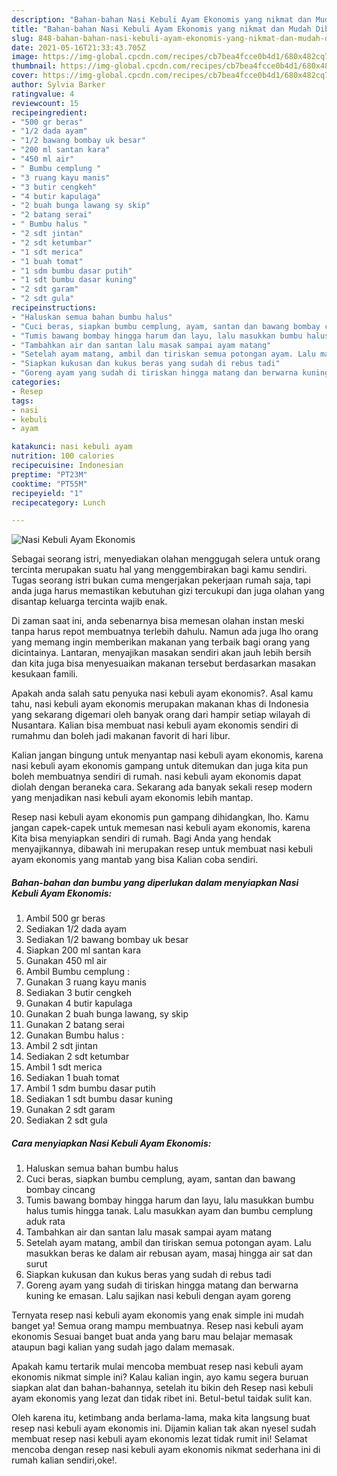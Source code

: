 ```yaml
---
description: "Bahan-bahan Nasi Kebuli Ayam Ekonomis yang nikmat dan Mudah Dibuat"
title: "Bahan-bahan Nasi Kebuli Ayam Ekonomis yang nikmat dan Mudah Dibuat"
slug: 848-bahan-bahan-nasi-kebuli-ayam-ekonomis-yang-nikmat-dan-mudah-dibuat
date: 2021-05-16T21:33:43.705Z
image: https://img-global.cpcdn.com/recipes/cb7bea4fcce0b4d1/680x482cq70/nasi-kebuli-ayam-ekonomis-foto-resep-utama.jpg
thumbnail: https://img-global.cpcdn.com/recipes/cb7bea4fcce0b4d1/680x482cq70/nasi-kebuli-ayam-ekonomis-foto-resep-utama.jpg
cover: https://img-global.cpcdn.com/recipes/cb7bea4fcce0b4d1/680x482cq70/nasi-kebuli-ayam-ekonomis-foto-resep-utama.jpg
author: Sylvia Barker
ratingvalue: 4
reviewcount: 15
recipeingredient:
- "500 gr beras"
- "1/2 dada ayam"
- "1/2 bawang bombay uk besar"
- "200 ml santan kara"
- "450 ml air"
- " Bumbu cemplung "
- "3 ruang kayu manis"
- "3 butir cengkeh"
- "4 butir kapulaga"
- "2 buah bunga lawang sy skip"
- "2 batang serai"
- " Bumbu halus "
- "2 sdt jintan"
- "2 sdt ketumbar"
- "1 sdt merica"
- "1 buah tomat"
- "1 sdm bumbu dasar putih"
- "1 sdt bumbu dasar kuning"
- "2 sdt garam"
- "2 sdt gula"
recipeinstructions:
- "Haluskan semua bahan bumbu halus"
- "Cuci beras, siapkan bumbu cemplung, ayam, santan dan bawang bombay cincang"
- "Tumis bawang bombay hingga harum dan layu, lalu masukkan bumbu halus tumis hingga tanak. Lalu masukkan ayam dan bumbu cemplung aduk rata"
- "Tambahkan air dan santan lalu masak sampai ayam matang"
- "Setelah ayam matang, ambil dan tiriskan semua potongan ayam. Lalu masukkan beras ke dalam air rebusan ayam, masaj hingga air sat dan surut"
- "Siapkan kukusan dan kukus beras yang sudah di rebus tadi"
- "Goreng ayam yang sudah di tiriskan hingga matang dan berwarna kuning ke emasan. Lalu sajikan nasi kebuli dengan ayam goreng"
categories:
- Resep
tags:
- nasi
- kebuli
- ayam

katakunci: nasi kebuli ayam 
nutrition: 100 calories
recipecuisine: Indonesian
preptime: "PT23M"
cooktime: "PT55M"
recipeyield: "1"
recipecategory: Lunch

---
```



![Nasi Kebuli Ayam Ekonomis](https://img-global.cpcdn.com/recipes/cb7bea4fcce0b4d1/680x482cq70/nasi-kebuli-ayam-ekonomis-foto-resep-utama.jpg)

Sebagai seorang istri, menyediakan olahan menggugah selera untuk orang tercinta merupakan suatu hal yang menggembirakan bagi kamu sendiri. Tugas seorang istri bukan cuma mengerjakan pekerjaan rumah saja, tapi anda juga harus memastikan kebutuhan gizi tercukupi dan juga olahan yang disantap keluarga tercinta wajib enak.

Di zaman  saat ini, anda sebenarnya bisa memesan olahan instan meski tanpa harus repot membuatnya terlebih dahulu. Namun ada juga lho orang yang memang ingin memberikan makanan yang terbaik bagi orang yang dicintainya. Lantaran, menyajikan masakan sendiri akan jauh lebih bersih dan kita juga bisa menyesuaikan makanan tersebut berdasarkan masakan kesukaan famili. 



Apakah anda salah satu penyuka nasi kebuli ayam ekonomis?. Asal kamu tahu, nasi kebuli ayam ekonomis merupakan makanan khas di Indonesia yang sekarang digemari oleh banyak orang dari hampir setiap wilayah di Nusantara. Kalian bisa membuat nasi kebuli ayam ekonomis sendiri di rumahmu dan boleh jadi makanan favorit di hari libur.

Kalian jangan bingung untuk menyantap nasi kebuli ayam ekonomis, karena nasi kebuli ayam ekonomis gampang untuk ditemukan dan juga kita pun boleh membuatnya sendiri di rumah. nasi kebuli ayam ekonomis dapat diolah dengan beraneka cara. Sekarang ada banyak sekali resep modern yang menjadikan nasi kebuli ayam ekonomis lebih mantap.

Resep nasi kebuli ayam ekonomis pun gampang dihidangkan, lho. Kamu jangan capek-capek untuk memesan nasi kebuli ayam ekonomis, karena Kita bisa menyiapkan sendiri di rumah. Bagi Anda yang hendak menyajikannya, dibawah ini merupakan resep untuk membuat nasi kebuli ayam ekonomis yang mantab yang bisa Kalian coba sendiri.

<!--inarticleads1-->

##### Bahan-bahan dan bumbu yang diperlukan dalam menyiapkan Nasi Kebuli Ayam Ekonomis:

1. Ambil 500 gr beras
1. Sediakan 1/2 dada ayam
1. Sediakan 1/2 bawang bombay uk besar
1. Siapkan 200 ml santan kara
1. Gunakan 450 ml air
1. Ambil  Bumbu cemplung :
1. Gunakan 3 ruang kayu manis
1. Sediakan 3 butir cengkeh
1. Gunakan 4 butir kapulaga
1. Gunakan 2 buah bunga lawang, sy skip
1. Gunakan 2 batang serai
1. Gunakan  Bumbu halus :
1. Ambil 2 sdt jintan
1. Sediakan 2 sdt ketumbar
1. Ambil 1 sdt merica
1. Sediakan 1 buah tomat
1. Ambil 1 sdm bumbu dasar putih
1. Sediakan 1 sdt bumbu dasar kuning
1. Gunakan 2 sdt garam
1. Sediakan 2 sdt gula




<!--inarticleads2-->

##### Cara menyiapkan Nasi Kebuli Ayam Ekonomis:

1. Haluskan semua bahan bumbu halus
1. Cuci beras, siapkan bumbu cemplung, ayam, santan dan bawang bombay cincang
1. Tumis bawang bombay hingga harum dan layu, lalu masukkan bumbu halus tumis hingga tanak. Lalu masukkan ayam dan bumbu cemplung aduk rata
1. Tambahkan air dan santan lalu masak sampai ayam matang
1. Setelah ayam matang, ambil dan tiriskan semua potongan ayam. Lalu masukkan beras ke dalam air rebusan ayam, masaj hingga air sat dan surut
1. Siapkan kukusan dan kukus beras yang sudah di rebus tadi
1. Goreng ayam yang sudah di tiriskan hingga matang dan berwarna kuning ke emasan. Lalu sajikan nasi kebuli dengan ayam goreng




Ternyata resep nasi kebuli ayam ekonomis yang enak simple ini mudah banget ya! Semua orang mampu membuatnya. Resep nasi kebuli ayam ekonomis Sesuai banget buat anda yang baru mau belajar memasak ataupun bagi kalian yang sudah jago dalam memasak.

Apakah kamu tertarik mulai mencoba membuat resep nasi kebuli ayam ekonomis nikmat simple ini? Kalau kalian ingin, ayo kamu segera buruan siapkan alat dan bahan-bahannya, setelah itu bikin deh Resep nasi kebuli ayam ekonomis yang lezat dan tidak ribet ini. Betul-betul taidak sulit kan. 

Oleh karena itu, ketimbang anda berlama-lama, maka kita langsung buat resep nasi kebuli ayam ekonomis ini. Dijamin kalian tak akan nyesel sudah membuat resep nasi kebuli ayam ekonomis lezat tidak rumit ini! Selamat mencoba dengan resep nasi kebuli ayam ekonomis nikmat sederhana ini di rumah kalian sendiri,oke!.

